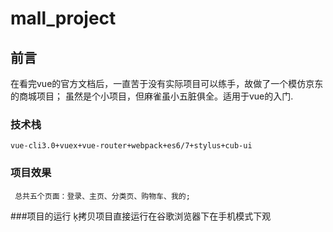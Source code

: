 # mall_project

## 前言
   在看完vue的官方文档后，一直苦于没有实际项目可以练手，故做了一个模仿京东的商城项目；
   虽然是个小项目，但麻雀虽小五脏俱全。适用于vue的入门.

### 技术栈
    vue-cli3.0+vuex+vue-router+webpack+es6/7+stylus+cub-ui
### 项目效果
     总共五个页面：登录、主页、分类页、购物车、我的;
     
###项目的运行
  ķ拷贝项目直接运行在谷歌浏览器下在手机模式下观
